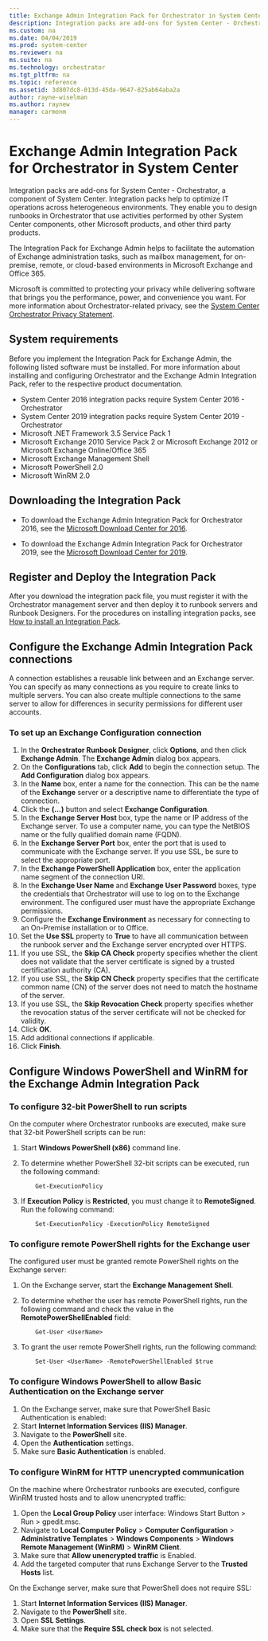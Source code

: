 ```yaml
---
title: Exchange Admin Integration Pack for Orchestrator in System Center
description: Integration packs are add-ons for System Center - Orchestrator, a component of System Center.
ms.custom: na
ms.date: 04/04/2019
ms.prod: system-center
ms.reviewer: na
ms.suite: na
ms.technology: orchestrator
ms.tgt_pltfrm: na
ms.topic: reference
ms.assetid: 3d807dc8-013d-45da-9647-825ab64aba2a
author: rayne-wiselman
ms.author: raynew
manager: carmonm
---
```


# Exchange Admin Integration Pack for Orchestrator in System Center

Integration packs are add-ons for System Center - Orchestrator, a component of System Center. Integration packs help to optimize IT operations across heterogeneous environments. They enable you to design runbooks in Orchestrator that use activities performed by other System Center components, other Microsoft products, and other third party products.

The Integration Pack for Exchange Admin helps to facilitate the automation of Exchange administration tasks, such as mailbox management, for on-premise, remote, or cloud-based environments in Microsoft Exchange and Office 365.

Microsoft is committed to protecting your privacy while delivering software that brings you the performance, power, and convenience you want. For more information about Orchestrator-related privacy, see the [System Center Orchestrator Privacy Statement](https://www.microsoft.com/privacystatement/EnterpriseDev/default.aspx).

## System requirements

Before you implement the Integration Pack for Exchange Admin, the following listed software must be installed. For more information about installing and configuring Orchestrator and the Exchange Admin Integration Pack, refer to the respective product documentation.

-   System Center 2016 integration packs require System Center 2016 - Orchestrator
-   System Center 2019 integration packs require System Center 2019 - Orchestrator
-   Microsoft .NET Framework 3.5 Service Pack 1
-   Microsoft Exchange 2010 Service Pack 2 or Microsoft Exchange 2012 or Microsoft Exchange Online/Office 365
-   Microsoft Exchange Management Shell
-   Microsoft PowerShell 2.0
-   Microsoft WinRM 2.0

## Downloading the Integration Pack

- To download the Exchange Admin Integration Pack for Orchestrator 2016, see the [Microsoft Download Center for 2016](https://www.microsoft.com/download/details.aspx?id=54098).

- To download the Exchange Admin Integration Pack for Orchestrator 2019, see the [Microsoft Download Center for 2019](https://www.microsoft.com/download/details.aspx?id=58111&WT.mc_id=rss_alldownloads_all).

## Register and Deploy the Integration Pack

After you download the integration pack file, you must register it with the Orchestrator management server and then deploy it to runbook servers and Runbook Designers. For the procedures on installing integration packs, see [How to install an Integration Pack](https://technet.microsoft.com/system-center-docs/orch/manage/how-to-add-an-integration-pack).

## Configure the Exchange Admin Integration Pack connections

A connection establishes a reusable link between and an Exchange server. You can specify as many connections as you require to create links to multiple servers. You can also create multiple connections to the same server to allow for differences in security permissions for different user accounts.

### To set up an Exchange Configuration connection

1.  In the **Orchestrator Runbook Designer**, click **Options**, and then click **Exchange Admin**. The **Exchange Admin** dialog box appears.
2.  On the **Configurations** tab, click **Add** to begin the connection setup. The **Add Configuration** dialog box appears.
3.  In the **Name** box, enter a name for the connection. This can be the name of the **Exchange** server or a descriptive name to differentiate the type of connection.
4.  Click the **(...)** button and select **Exchange Configuration**.
5.  In the **Exchange Server Host** box, type the name or IP address of the Exchange server. To use a computer name, you can type the NetBIOS name or the fully qualified domain name (FQDN).
6.  In the **Exchange Server Port** box, enter the port that is used to communicate with the Exchange server. If you use SSL, be sure to select the appropriate port.
7.  In the **Exchange PowerShell Application** box, enter the application name segment of the connection URI.
8.  In the **Exchange User Name** and **Exchange User Password** boxes, type the credentials that Orchestrator will use to log on to the Exchange environment. The configured user must have the appropriate Exchange permissions.
9.  Configure the **Exchange Environment** as necessary for connecting to an On-Premise installation or to Office.
10. Set the **Use SSL** property to **True** to have all communication between the runbook server and the Exchange server encrypted over HTTPS.
11. If you use SSL, the **Skip CA Check** property specifies whether the client does not validate that the server certificate is signed by a trusted certification authority (CA).
12. If you use SSL, the **Skip CN Check** property specifies that the certificate common name (CN) of the server does not need to match the hostname of the server.
13. If you use SSL, the **Skip Revocation Check** property specifies whether the revocation status of the server certificate will not be checked for validity.
14. Click **OK**.
15. Add additional connections if applicable.
16. Click **Finish**.

## Configure Windows PowerShell and WinRM for the Exchange Admin Integration Pack

### To configure 32-bit PowerShell to run scripts

On the computer where Orchestrator runbooks are executed, make sure that 32-bit PowerShell scripts can be run:

1.  Start **Windows PowerShell (x86)** command line.
2.  To determine whether PowerShell 32-bit scripts can be executed, run the following command:

            Get-ExecutionPolicy

3.  If **Execution Policy** is **Restricted**, you must change it to **RemoteSigned**. Run the following command:

            Set-ExecutionPolicy -ExecutionPolicy RemoteSigned

### To configure remote PowerShell rights for the Exchange user

The configured user must be granted remote PowerShell rights on the Exchange server:

1.  On the Exchange server, start the **Exchange Management Shell**.
2.  To determine whether the user has remote PowerShell rights, run the following command and check the value in the **RemotePowerShellEnabled** field:

            Get-User <UserName>

3.  To grant the user remote PowerShell rights, run the following command:

            Set-User <UserName> -RemotePowerShellEnabled $true

### To configure Windows PowerShell to allow Basic Authentication on the Exchange server

1.  On the Exchange server, make sure that PowerShell Basic Authentication is enabled:
2.  Start **Internet Information Services (IIS) Manager**.
3.  Navigate to the **PowerShell** site.
4.  Open the **Authentication** settings.
5.  Make sure **Basic Authentication** is enabled.

### To configure WinRM for HTTP unencrypted communication

On the machine where Orchestrator runbooks are executed, configure WinRM trusted hosts and to allow unencrypted traffic:

1.  Open the **Local Group Policy** user interface: Windows Start Button &gt; Run &gt; gpedit.msc.
2.  Navigate to **Local Computer Policy** &gt; **Computer Configuration** &gt; **Administrative Templates** &gt; **Windows Components** &gt; **Windows Remote Management (WinRM)** &gt; **WinRM Client**.
3.  Make sure that **Allow unencrypted traffic** is Enabled.
4.  Add the targeted computer that runs Exchange Server to the **Trusted Hosts** list.

On the Exchange server, make sure that PowerShell does not require SSL:

1.  Start **Internet Information Services (IIS) Manager**.
2.  Navigate to the **PowerShell** site.
3.  Open **SSL Settings**.
4.  Make sure that the **Require SSL check box** is not selected.
